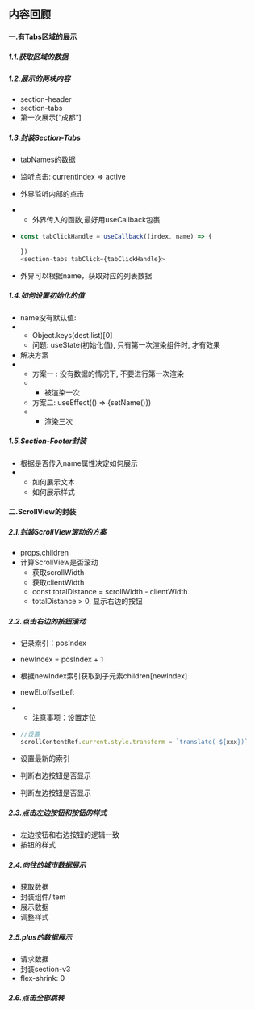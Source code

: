 ## 内容回顾

#### 一.有Tabs区域的展示

##### 1.1.获取区域的数据

##### 1.2.展示的两块内容

- section-header
- section-tabs
- 第一次展示[“成都”]

##### 1.3.封装Section-Tabs

- tabNames的数据

- 监听点击: currentindex => active

- 外界监听内部的点击

- - 外界传入的函数,最好用useCallback包裹

- ```js
  const tabClickHandle = useCallback((index, name) => {
    
  })
  <section-tabs tabClick={tabClickHandle}>
  ```

- 外界可以根据name，获取对应的列表数据

##### 1.4.如何设置初始化的值

- name没有默认值:
- - Object.keys(dest.list)[0]
  - 问题: useState(初始化值), 只有第一次渲染组件时, 才有效果
- 解决方案
- - 方案一 : 没有数据的情况下, 不要进行第一次渲染
  - - 被渲染一次
  - 方案二: useEffect(() => {setName()})
  - - 渲染三次

##### 1.5.Section-Footer封装

- 根据是否传入name属性决定如何展示
- - 如何展示文本
  - 如何展示样式



#### 二.ScrollView的封装

##### 2.1.封装ScrollView滚动的方案

- props.children
- 计算ScrollView是否滚动
  - 获取scrollWidth
  - 获取clientWidth
  - const totalDistance = scrollWidth - clientWidth
  - totalDistance > 0, 显示右边的按钮

##### 2.2.点击右边的按钮滚动

- 记录索引：posIndex

- newIndex = posIndex + 1

- 根据newIndex索引获取到子元素children[newIndex]

- newEl.offsetLeft

- - 注意事项：设置定位

- ```js
  //设置
  scrollContentRef.current.style.transform = `translate(-${xxx})`

  ```

- 设置最新的索引

- 判断右边按钮是否显示

- 判断左边按钮是否显示

##### 2.3.点击左边按钮和按钮的样式

- 左边按钮和右边按钮的逻辑一致
- 按钮的样式

##### 2.4.向往的城市数据展示

- 获取数据
- 封装组件/item
- 展示数据
- 调整样式

##### 2.5.plus的数据展示

- 请求数据
- 封装section-v3
- flex-shrink: 0

##### 2.6.点击全部跳转





